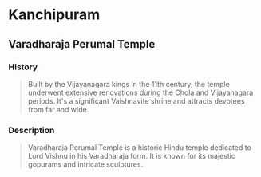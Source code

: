 # Kanchipuram 
 ## Varadharaja Perumal Temple 
  
 ### History 
 > Built by the Vijayanagara kings in the 11th century, the temple underwent extensive renovations during the Chola and Vijayanagara periods. It's a significant Vaishnavite shrine and attracts devotees from far and wide. 
  
 ### Description 
 > Varadharaja Perumal Temple is a historic Hindu temple dedicated to Lord Vishnu in his Varadharaja form. It is known for its majestic gopurams and intricate sculptures.